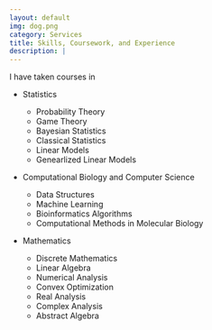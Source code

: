 ```yaml
---
layout: default
img: dog.png
category: Services
title: Skills, Coursework, and Experience
description: |
---
```

I have taken courses in

* Statistics
	- Probability Theory
	- Game Theory
	- Bayesian Statistics
	- Classical Statistics
	- Linear Models
	- Genearlized Linear Models
	
* Computational Biology and Computer Science
	- Data Structures
	- Machine Learning
	- Bioinformatics Algorithms
	- Computational Methods in Molecular Biology

*  Mathematics
	- Discrete Mathematics
	- Linear Algebra
	- Numerical Analysis
	- Convex Optimization
	- Real Analysis
	- Complex Analysis
	- Abstract Algebra



